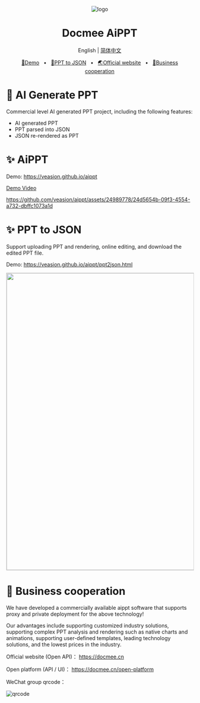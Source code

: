<p align="center"><img src="https://docmee.cn/favicons/favicon-32x32.png" alt="logo"/></p>
<h1 align="center">Docmee AiPPT</h1>
<p align="center">
  English | <a href="./README.md">简体中文</a>
</p>
<p align="center">
	<a href="https://veasion.github.io/aippt" target="_blank">🔗Demo</a>
	<span>&nbsp;&nbsp;•&nbsp;&nbsp;</span>
	<a href="https://veasion.github.io/aippt/ppt2json.html" target="_blank">📝PPT to JSON</a>
	<span>&nbsp;&nbsp;•&nbsp;&nbsp;</span>
	<a href="https://docmee.cn" target="_blank">🌏Official website</a>
	<span>&nbsp;&nbsp;•&nbsp;&nbsp;</span>
	<a href="#-Business+cooperation">💬Business cooperation</a>
</p>





# 🤖 AI Generate PPT

Commercial level AI generated PPT project, including the following features:

* AI generated PPT
* PPT parsed into JSON
* JSON re-rendered as PPT



# ✨ AiPPT

Demo: https://veasion.github.io/aippt

[Demo Video](https://metasign-public.oss-cn-shanghai.aliyuncs.com/github/aippt.mp4)

https://github.com/veasion/aippt/assets/24989778/24d5654b-09f3-4554-a732-dbffc1073a1d



# ✨ PPT to JSON

Support uploading PPT and rendering, online editing, and download the edited PPT file.

Demo: https://veasion.github.io/aippt/ppt2json.html




<img width="800" src="https://metasign-public.oss-cn-shanghai.aliyuncs.com/github/ppt2json.png" style="border:1px solid #ccc">



# 🤝 Business cooperation

We have developed a commercially available aippt software that supports proxy and private deployment for the above technology!

Our advantages include supporting customized industry solutions, supporting complex PPT analysis and rendering such as native charts and animations, supporting user-defined templates, leading technology solutions, and the lowest prices in the industry.

Official website (Open API)：
https://docmee.cn

Open platform (API / UI)：
https://docmee.cn/open-platform


WeChat group qrcode：

![qrcode](https://metasign-public.oss-cn-shanghai.aliyuncs.com/github/contact_me_qr.png)

